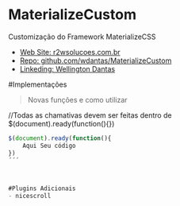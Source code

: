 # MaterializeCustom
Customização do Framework MaterializeCSS

 - [Web Site: r2wsolucoes.com.br](http://r2wsolucoes.com.br)
 - [Repo: github.com/wdantas/MaterializeCustom](https://github.com/wdantas/MaterializeCustom)
 - [Linkeding: Wellington Dantas](https://br.linkedin.com/in/wndantas)

#Implementações
> Novas funções e como utilizar

//Todas as chamativas devem ser feitas dentro de $(document).ready(function(){})

```javascript
$(document).ready(function(){
    Aqui Seu código
})
´´´



#Plugins Adicionais
- nicescroll